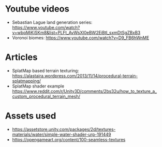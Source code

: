 # Youtube videos
- Sebastian Lague land generation series: https://www.youtube.com/watch?v=wbpMiKiSKm8&list=PLFt_AvWsXl0eBW2EiBtl_sxmDtSgZBxB3
- Voronoi biomes: https://www.youtube.com/watch?v=D9_FB6hWnME

# Articles
- SplatMap based terrain texturing: https://alastaira.wordpress.com/2013/11/14/procedural-terrain-splatmapping/
- SplatMap shader example https://www.reddit.com/r/Unity3D/comments/2bs32u/how_to_texture_a_custom_procedural_terrain_mesh/

# Assets used
- https://assetstore.unity.com/packages/2d/textures-materials/water/simple-water-shader-urp-191449
- https://opengameart.org/content/100-seamless-textures
